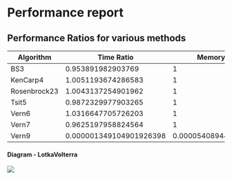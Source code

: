 # Performance report

## Performance Ratios for various methods

 Algorithm | Time Ratio | Memory Ratio 
 --- | --- | --- 
 BS3 | 0.953891982903769 | 1 
 KenCarp4 | 1.0051193674286583 | 1 
 Rosenbrock23 | 1.0043137254901962 | 1 
 Tsit5 | 0.9872329977903265 | 1 
 Vern6 | 1.0316647705726203 | 1 
 Vern7 | 0.9625197958824564 | 1 
 Vern9 | 0.000001349104901926398 | 0.00005408944201892311 


#### Diagram - LotkaVolterra

![](https://i.imgur.com/Crl9Ut2.png)

